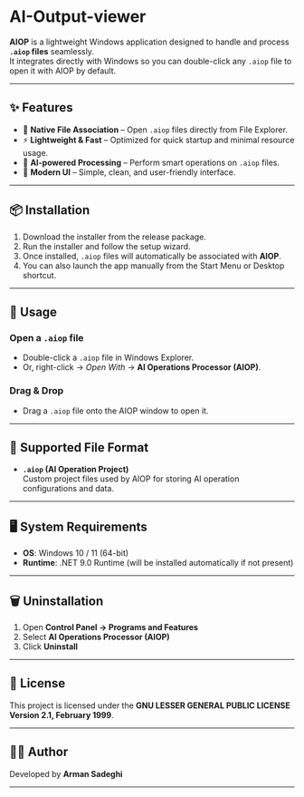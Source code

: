 # AI-Output-viewer

**AIOP** is a lightweight Windows application designed to handle and process **`.aiop` files** seamlessly.  
It integrates directly with Windows so you can double-click any `.aiop` file to open it with AIOP by default.

---

## ✨ Features

- 📂 **Native File Association** – Open `.aiop` files directly from File Explorer.  
- ⚡ **Lightweight & Fast** – Optimized for quick startup and minimal resource usage.  
- 🤖 **AI-powered Processing** – Perform smart operations on `.aiop` files.  
- 🎨 **Modern UI** – Simple, clean, and user-friendly interface.  

---

## 📦 Installation

1. Download the installer from the release package.  
2. Run the installer and follow the setup wizard.  
3. Once installed, `.aiop` files will automatically be associated with **AIOP**.  
4. You can also launch the app manually from the Start Menu or Desktop shortcut.  

---

## 🚀 Usage

### Open a `.aiop` file
- Double-click a `.aiop` file in Windows Explorer.  
- Or, right-click → *Open With* → **AI Operations Processor (AIOP)**.  

### Drag & Drop
- Drag a `.aiop` file onto the AIOP window to open it.  

---

## 📂 Supported File Format

- **`.aiop` (AI Operation Project)**  
  Custom project files used by AIOP for storing AI operation configurations and data.  

---

## 🖥️ System Requirements

- **OS**: Windows 10 / 11 (64-bit)  
- **Runtime**: .NET 9.0 Runtime (will be installed automatically if not present)  

---

## 🗑️ Uninstallation

1. Open **Control Panel → Programs and Features**  
2. Select **AI Operations Processor (AIOP)**  
3. Click **Uninstall**  

---

## 📄 License

This project is licensed under the **GNU LESSER GENERAL PUBLIC LICENSE Version 2.1, February 1999**.  

---

## 👨‍💻 Author

Developed by **Arman Sadeghi**  

---
